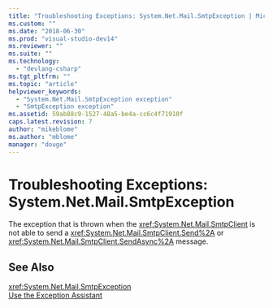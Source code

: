 ```yaml
---
title: "Troubleshooting Exceptions: System.Net.Mail.SmtpException | Microsoft Docs"
ms.custom: ""
ms.date: "2018-06-30"
ms.prod: "visual-studio-dev14"
ms.reviewer: ""
ms.suite: ""
ms.technology: 
  - "devlang-csharp"
ms.tgt_pltfrm: ""
ms.topic: "article"
helpviewer_keywords: 
  - "System.Net.Mail.SmtpException exception"
  - "SmtpException exception"
ms.assetid: 59ab88c9-1527-48a5-be4a-cc6c4f71910f
caps.latest.revision: 7
author: "mikeblome"
ms.author: "mblome"
manager: "douge"
---
```

# Troubleshooting Exceptions: System.Net.Mail.SmtpException
The exception that is thrown when the <xref:System.Net.Mail.SmtpClient> is not able to send a <xref:System.Net.Mail.SmtpClient.Send%2A> or <xref:System.Net.Mail.SmtpClient.SendAsync%2A> message.  
  
## See Also  
 <xref:System.Net.Mail.SmtpException>   
 [Use the Exception Assistant](../Topic/How%20to:%20Use%20the%20Exception%20Assistant.md)